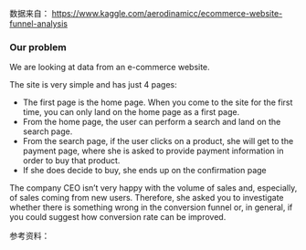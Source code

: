 数据来自：
https://www.kaggle.com/aerodinamicc/ecommerce-website-funnel-analysis

### Our problem

We are looking at data from an e-commerce website.

The site is very simple and has just 4 pages:
* The first page is the home page. When you come to the site for the first time, you can only land on the home page as a first page.
* From the home page, the user can perform a search and land on the search page.
* From the search page, if the user clicks on a product, she will get to the payment page, where she is asked to provide payment information in order to buy that product.
* If she does decide to buy, she ends up on the confirmation page


The company CEO isn’t very happy with the volume of sales and, especially, of sales coming from new users. Therefore, she asked you to investigate whether there is something wrong in the conversion funnel or, in general, if you could suggest how conversion rate can be improved.

参考资料：
